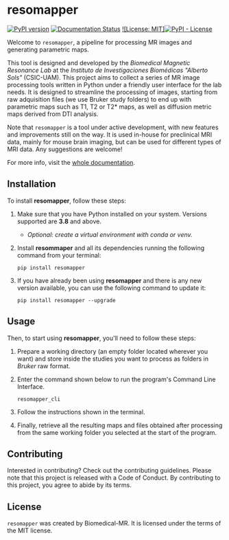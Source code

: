 # resomapper

[![PyPI version](https://img.shields.io/pypi/v/resomapper?color=blue)](https://pypi.python.org/pypi/resomapper)
[![Documentation Status](https://readthedocs.org/projects/resomapper/badge/?version=latest)](https://resomapper.readthedocs.io/en/latest/?badge=latest)
[![License: MIT]![PyPI - License](https://img.shields.io/badge/license-MIT-orange)](https://opensource.org/licenses/MIT)

Welcome to `resomapper`, a pipeline for processing MR images and generating parametric maps. 

This tool is designed and developed by the *Biomedical Magnetic Resonance Lab* at the *Instituto de Investigaciones Biomédicas "Alberto Sols"* (CSIC-UAM). This project aims to collect a series of MR image processing tools written in Python under a friendly user interface for the lab needs. It is designed to streamline the processing of images, starting from raw adquisition files (we use Bruker study folders) to end up with parametric maps such as T1, T2 or T2* maps, as well as diffusion metric maps derived from DTI analysis.

Note that `resomapper` is a tool under active development, with new features and improvements still on the way. It is used in-house for preclinical MRI data, mainly for mouse brain imaging, but can be used for different types of MRI data. Any suggestions are welcome!

For more info, visit the [whole documentation](https://resomapper.readthedocs.io/en/latest).

## Installation

To install **resomapper**, follow these steps:

1. Make sure that you have Python installed on your system. Versions supported are **3.8** and above. 

    * *Optional: create a virtual environment with conda or venv.*

2. Install **resommaper** and all its dependencies running the following command from your terminal:

    ```
    pip install resomapper
    ```

3. If you have already been using **resomapper** and there is any new version available, you can use the following command to update it:

    ```
    pip install resomapper --upgrade
    ```

## Usage

Then, to start using **resomapper**, you'll need to follow these steps:

1. Prepare a working directory (an empty folder located wherever you want) and store inside the studies you want to process as folders in *Bruker* raw format.

2. Enter the command shown below to run the program's Command Line Interface. 

    ```
    resomapper_cli
    ```

3. Follow the instructions shown in the terminal.

4. Finally, retrieve all the resulting maps and files obtained after processing from the same working folder you selected at the start of the program.


## Contributing

Interested in contributing? Check out the contributing guidelines. Please note that this project is released with a Code of Conduct. By contributing to this project, you agree to abide by its terms.

## License

`resomapper` was created by Biomedical-MR. It is licensed under the terms of the MIT license.

